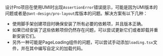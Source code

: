 设计Pro项目在使用UMI时出现`AssertionError`错误提示，可能是因为UMI版本的问题或者是`@ant-design/pro-layout`库版本的问题。解决方案有以下几种：

- 使用脚手架创建项目时确保安装了所有必要的依赖项，并且版本正确。
- 如果已经安装了这些依赖项但仍然存在问题，可以尝试更新它们或者卸载并重新安装它们。
- 另外一种可能是PageLoading组件的问题，可以尝试手动添加`loading.tsx`文件，并在其中编写自定义的加载代码。
